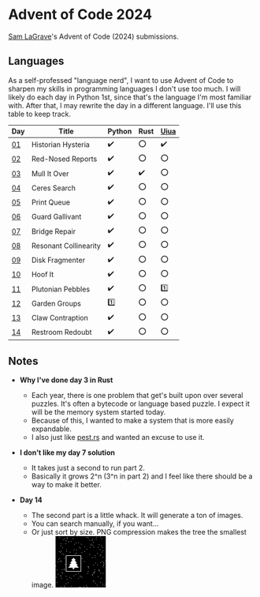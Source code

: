 # Advent of Code 2024

[Sam LaGrave](https://samlagrave.com/)'s Advent of Code (2024) submissions.

## Languages

As a self-professed "language nerd", I want to use Advent of Code to sharpen my skills in programming languages I don't use too much. I will likely do each day in Python 1st, since that's the language I'm most familiar with. After that, I may rewrite the day in a different language. I'll use this table to keep track.

| Day             | Title                 | Python              | Rust               | [Uiua](https://www.uiua.org) |
| --------------- | --------------------- | ------------------- | ------------------ | ---------------------------- |
| [01](./day01/)  | Historian Hysteria    | :heavy_check_mark:  | :o:                | :heavy_check_mark:           |
| [02](./day02/)  | Red-Nosed Reports     | :heavy_check_mark:  | :o:                | :o:                          |
| [03](./day03/)  | Mull It Over          | :heavy_check_mark:  | :heavy_check_mark: | :o:                          |
| [04](./day04/)  | Ceres Search          | :heavy_check_mark:  | :o:                | :o:                          |
| [05](./day05/)  | Print Queue           | :heavy_check_mark:  | :o:                | :o:                          |
| [06](./day06/)  | Guard Gallivant       | :heavy_check_mark:  | :o:                | :o:                          |
| [07](./day07/)  | Bridge Repair         | :heavy_check_mark:  | :o:                | :o:                          |
| [08](./day08/)  | Resonant Collinearity | :heavy_check_mark:  | :o:                | :o:                          |
| [09](./day09/)  | Disk Fragmenter       | :heavy_check_mark:  | :o:                | :o:                          |
| [10](./day10/)  | Hoof It               | :heavy_check_mark:  | :o:                | :o:                          |
| [11](./day11/)  | Plutonian Pebbles     | :heavy_check_mark:  | :o:                | :one:                        |
| [12](./day12/)  | Garden Groups         | :one:               | :o:                | :o:                          |
| [13](./day13/)  | Claw Contraption      | :heavy_check_mark:  | :o:                | :o:                          |
| [14](./day14/)  | Restroom Redoubt      | :heavy_check_mark:  | :o:                | :o:                          |

## Notes

- **Why I've done day 3 in Rust**
  - Each year, there is one problem that get's built upon over several puzzles. It's often a bytecode or language based puzzle. I expect it will be the memory system started today.
  - Because of this, I wanted to make a system that is more easily expandable.
  - I also just like [pest.rs](https://pest.rs) and wanted an excuse to use it.

- **I don't like my day 7 solution**
  - It takes just a second to run part 2.
  - Basically it grows 2^n (3^n in part 2) and I feel like there should be a way to make it better.

- **Day 14**
  - The second part is a little whack. It will generate a ton of images.
  - You can search manually, if you want...
  - Or just sort by size. PNG compression makes the tree the smallest image.
![Day 14's tree](./8052.png)
